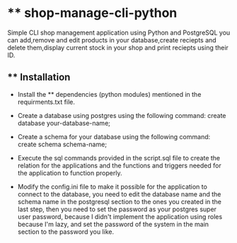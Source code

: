 # ** shop-manage-cli-python
Simple CLI shop management application using Python and PostgreSQL
you can add,remove and edit products in your database,create reciepts and delete them,display current stock in your shop and print reciepts using their ID.
## ** Installation
* Install the ** dependencies (python modules) mentioned in the requirments.txt file.

* Create a database using postgres using the following command:
    create database your-database-name;
* Create a schema for your database using the following command:
    create schema schema-name;
* Execute the sql commands provided in the script.sql file to create the relation for the applications and the functions and triggers needed for the application to function properly.

* Modify the config.ini file to make it possible for the application to connect to the database, you need to edit the database name and the schema name  in the postgresql section to the ones you created in the last step, then you need to set the password as your postgres super user password, because I didn't implement the application using roles because I'm lazy, and set the password of the system in the main section to the password you like.
